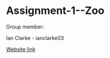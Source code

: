 # Assignment-1--Zoo

Group member:

Ian Clarke - ianclarke03

[Website link](https://ianclarke03.github.io/Assignment-1--Zoo/)
